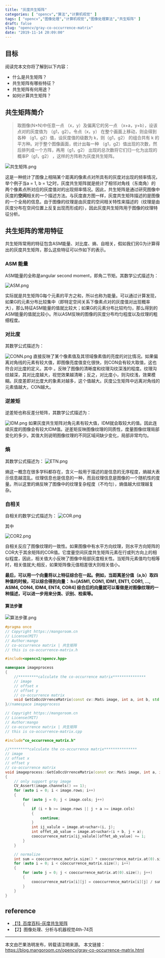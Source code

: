 ```yaml
---
title: "灰度共生矩阵"
categories: [ "opencv","算法","计算机视觉" ]
tags: [ "opencv","图像处理","计算机视觉","图像处理算法","共生矩阵" ]
draft: false
slug: "opencv/gray-co-occurrence-matrix"
date: "2019-11-14 20:09:00"
---
```


## 目标

阅读完本文你将了解到以下内容：

- 什么是共生矩阵？
- 共生矩阵有哪些特征？
- 共生矩阵有何用途？
- 如何计算共生矩阵？

## 共生矩阵简介


> 取图像(N×N)中任意一点 （x，y）及偏离它的另一点 （x+a，y+b），设该点对的灰度值为 （g1，g2）。令点（x，y） 在整个画面上移动，则会得到各种 （g1，g2）值，设灰度值的级数为 k，则（g1，g2） 的组合共有 k 的平方种。对于整个图像画面，统计出每一种 （g1，g2）值出现的次数，然后排列成一个方阵，再用（g1，g2） 出现的总次数将它们归一化为出现的概率P（g1，g2） ，这样的方阵称为灰度共生矩阵。

![共生矩阵.png][1]


这是一种统计了图像上相隔某个距离的像素点对所具有的灰度对出现的频率情况，举个例子当a = 1, b = 1之时，灰度共生矩阵就是统计了相邻对角线（东南角）的两个像素点所对应的灰度值对的出现频率情况。因此，共生矩阵是通过研究图像中灰度的**空间**相关的一个描述方法。与灰度直方图一样，灰度共生矩阵描述的是图像的一个全局的信息。由于图像的纹理是由灰度的空间相关特性来描述的（纹理是由灰度分布在空间位置上反复出现而形成的），因此灰度共生矩阵用于图像的纹理特征分析。

## 共生矩阵的常用特征

共生矩阵常用的特征包含ASM能量、对比度、熵、自相关，假如我们另G为计算得出的灰度共生矩阵，那么这些特征可以作如下的表示。

### ASM 能量

ASM能量的全称是angular second moment，即角二节矩。其数学公式描述为：

![ASM.png][2]

实际就是共生矩阵G每个元素的平方之和，所以也称为能量。可以通过计算发现，如果G的元素分布比较集中（即特定空间关系下像素点对的灰度值对出现概率大），那么特征ASM能量的值就比较大；如果G的元素分布比较均匀，那么得到的ASM能量的值就比较小。所以ASM反映的图像的灰度分布均匀程度以及纹理的粗细程度。

### 对比度

其数学公式描述为：

![CONN.png][3]
直接反映了某个像素值及其领域像素值的亮度的对比情况。如果偏离对角线的元素有较大值，即图像亮度值变化很快，则CON会有较大取值，这也符合对比度的定义。其中 。反映了图像的清晰度和纹理沟纹深浅的程度。纹理沟纹越深，其对比度越大，视觉效果越清晰；反之，对比度小，则沟纹浅，效果模糊。灰度差即对比度大的象素对越多，这个值越大。灰度公生矩阵中远离对角线的元素值越大，CON越大。

### 逆差矩

逆差矩也称反差分矩阵，其数学公式描述为：

![IDM.png][4]
如果灰度共生矩阵对角元素有较大值，IDM就会取较大的值。因此连续灰度的图像会有较大IDM值。逆差矩反映图像纹理的同质性，度量图像纹理局部变化的多少。其值大则说明图像纹理的不同区域间缺少变化，局部非常均匀。

### 熵

其数学公式描述为：
![ETN.png][5]

熵这一概念在很多学科都存在，含义一般用于描述的是信息的无序程度，熵越大表示信息越混乱。纹理信息也是信息的一种，而且纹理信息是图像的一个随机性的度量。所以这里的熵反映了图像中的纹理复杂程度（不均匀），熵值越大纹理越复杂。

### 自相关

自相关的数学公式描述为：
![COR.png][6]

其中

![COR2.png][7]

自相关反应了图像纹理的一致性。如果图像中有水平方向纹理，则水平方向矩阵的COR大于其余矩阵的COR值。它度量空间灰度共生矩阵元素在行或列方向上的相似程度，因此，相关值大小反映了图像中局部灰度相关性。当矩阵元素值均匀相等时，相关值就大;相反，如果矩阵像元值相差很大则相关值小。

**最后，可以用一个向量将以上特征综合在一起。例如，当距离差分值（a,b）取四种值的时候，可以综合得到向量：
h=[ASM1, CON1, IDM1, ENT1, COR1, ..., ASM4, CON4, IDM4, ENT4, COR4]
综合后的向量就可以看做是对图像纹理的一种描述，可以进一步用来分类、识别、检索等。**

#### 算法步骤
![算法步骤.png][8]

```c++
#pragma once
// Copyright https://mangoroom.cn
// License(MIT)
// Author:mango
// co-occurrence matrix | 共生矩阵
// this is co-occurrence-matrix.h

#include<opencv2/opencv.hpp>

namespace imageprocess
{
    //*********calculate the co-occurrence matrix***************
    // image
    // offset x
    // offset y
    // co-occurrence matrix
	void GetCoOccUrrenceMatrix(const cv::Mat& image, int a, int b, std::vector<std::vector<double>> & cooccurrence_matrix);
}//namespace imageprocess
```
```c++
// Copyright https://mangoroom.cn
// License(MIT)
// Author:mango
// co-occurrence matrix | 共生矩阵
// this is co-occurrence-matrix.cpp

#include"co_occurrence_matrix.h"

//*********calculate the co-occurrence matrix***************
// image
// offset x
// offset y
// co-occurrence matrix
void imageprocess::GetCoOccUrrenceMatrix(const cv::Mat& image, int a, int b, std::vector<std::vector<double>> & cooccurrence_matrix)
{
	// only support gray image
	CV_Assert(image.channels() == 1);
	for (auto i = 0; i < image.rows; i++)
	{
		for (auto j = 0; j < image.cols; j++)
		{
			if (i + b >= image.rows || j + a >= image.cols)
			{
				continue;
			}
			int ij_valule = image.at<uchar>(i, j);
			int offet_ab_value = image.at<uchar>(i + b, j + a);
			cooccurrence_matrix[ij_valule][offet_ab_value] += 1;
		}
	}

	// normalize
	int sum = cooccurrence_matrix.size() * cooccurrence_matrix.at(0).size();
	for (auto i = 0; i < cooccurrence_matrix.size(); i++)
	{
		for (auto j = 0; j < cooccurrence_matrix.at(0).size(); j++)
		{
			cooccurrence_matrix[i][j] = cooccurrence_matrix[i][j] / sum;
		}
	}
}
```

## reference

- [【1】百度百科-灰度共生矩阵](https://baike.baidu.com/item/%E7%81%B0%E5%BA%A6%E5%85%B1%E7%94%9F%E7%9F%A9%E9%98%B5)
- 【2】图像处理、分析与机器视觉4th-74页

---

本文由芒果浩明发布，转载请注明来源。
本文链接：https://blog.mangoroom.cn/opencv/gray-co-occurrence-matrix.html


  [1]: https://mango-blog-1255355814.cos.ap-guangzhou.myqcloud.com//gray-co-mat-1.png
  [2]: https://mango-blog-1255355814.cos.ap-guangzhou.myqcloud.com//gray-co-mat-2.png
  [3]: https://mango-blog-1255355814.cos.ap-guangzhou.myqcloud.com//gray-co-mat-3.png
  [4]: https://mango-blog-1255355814.cos.ap-guangzhou.myqcloud.com//gray-co-mat-4.png
  [5]: https://mango-blog-1255355814.cos.ap-guangzhou.myqcloud.com//gray-co-mat-5.png
  [6]: https://mango-blog-1255355814.cos.ap-guangzhou.myqcloud.com//gray-co-mat-6.png
  [7]: https://mango-blog-1255355814.cos.ap-guangzhou.myqcloud.com//gray-co-mat-7.png
  [8]: https://mango-blog-1255355814.cos.ap-guangzhou.myqcloud.com//gray-co-mat-8.png